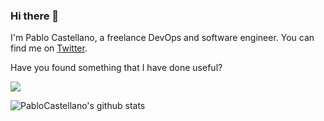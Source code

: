### Hi there 👋

I'm Pablo Castellano, a freelance DevOps and software engineer. You can find me on [Twitter](https://twitter.com/_pablog).

Have you found something that I have done useful?

<a href="https://www.buymeacoffee.com/PabloCastellano"><img src="https://img.buymeacoffee.com/button-api/?text=Buy me a coffee&emoji=&slug=PabloCastellano&button_colour=FFDD00&font_colour=000000&font_family=Cookie&outline_colour=000000&coffee_colour=ffffff"></a>

![PabloCastellano's github stats](https://github-readme-stats.vercel.app/api?username=PabloCastellano&theme=cobalt)

<!--
**PabloCastellano/PabloCastellano** is a ✨ _special_ ✨ repository because its `README.md` (this file) appears on your GitHub profile.

Here are some ideas to get you started:

- 🌱 I’m currently learning ...
- 👯 I’m looking to collaborate on ...
- 🤔 I’m looking for help with ...
- 💬 Ask me about ...
- 📫 How to reach me: ...
- 😄 Pronouns: ...
- ⚡ Fun fact: ...
-->
